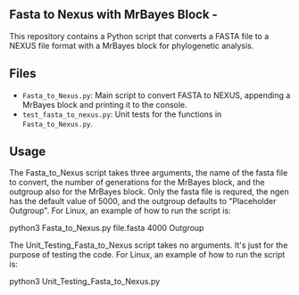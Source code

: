 ## Fasta to Nexus with MrBayes Block -
This repository contains a Python script that converts a FASTA file to a NEXUS file format with a MrBayes block for phylogenetic analysis.

## Files
- `Fasta_to_Nexus.py`: Main script to convert FASTA to NEXUS, appending a MrBayes block and printing it to the console. 
- `test_fasta_to_nexus.py`: Unit tests for the functions in `Fasta_to_Nexus.py`.

## Usage
The Fasta_to_Nexus script takes three arguments, the name of the fasta file to convert, the number of generations for the MrBayes block, and the outgroup also for the MrBayes block. Only the fasta file is requred, the ngen has the default value of 5000, and the outgroup defaults to "Placeholder Outgroup". For Linux, an example of how to run the script is:

python3 Fasta_to_Nexus.py file.fasta 4000 Outgroup

The Unit_Testing_Fasta_to_Nexus script takes no arguments. It's just for the purpose of testing the code. For Linux, an example of how to run the script is:

python3 Unit_Testing_Fasta_to_Nexus.py
